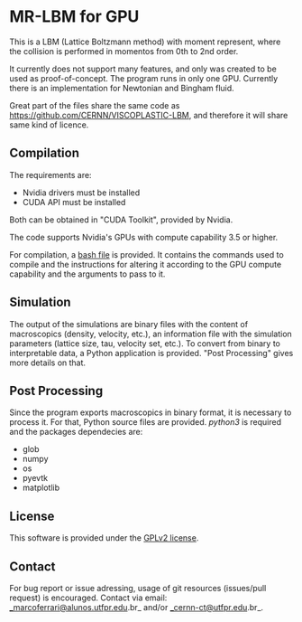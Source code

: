 # MR-LBM for GPU

This is a LBM (Lattice Boltzmann method) with moment represent, where the collision is performed in momentos from 0th to 2nd order.


It currently does not support many features, and only was created to be used as proof-of-concept.
The program runs in only one GPU. Currently there is an implementation for Newtonian and Bingham fluid.

Great part of the files share the same code as https://github.com/CERNN/VISCOPLASTIC-LBM, and therefore it will share same kind of licence.

## Compilation

The requirements are:
* Nvidia drivers must be installed
* CUDA API must be installed

Both can be obtained in "CUDA Toolkit", provided by Nvidia.

The code supports Nvidia's GPUs with compute capability 3.5 or higher. 

For compilation, a [bash file](./src/compile.sh) is provided. It contains the commands used to compile and the instructions for altering it according to the GPU compute capability and the arguments to pass to it.


## Simulation

The output of the simulations are binary files with the content of macroscopics (density, velocity, etc.), an information file with the simulation parameters (lattice size, tau, velocity set, etc.). To convert from binary to interpretable data, a Python application is provided. "Post Processing" gives more details on that.


## Post Processing

Since the program exports macroscopics in binary format, it is necessary to process it. For that, Python source files are provided. _python3_ is required and the packages dependecies are:
* glob
* numpy
* os
* pyevtk
* matplotlib

## License

This software is provided under the [GPLv2 license](./LICENSE.txt).

## Contact

For bug report or issue adressing, usage of git resources (issues/pull request) is encouraged. Contact via email: _marcoferrari@alunos.utfpr.edu.br_ and/or _cernn-ct@utfpr.edu.br_.
